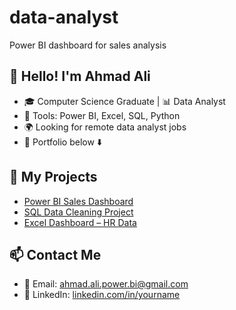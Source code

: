 # data-analyst
Power BI dashboard for sales analysis
## 👋 Hello! I'm Ahmad Ali
- 🎓 Computer Science Graduate | 📊 Data Analyst
- 🔧 Tools: Power BI, Excel, SQL, Python
- 🌍 Looking for remote data analyst jobs
- 📁 Portfolio below ⬇️

## 📂 My Projects
- [Power BI Sales Dashboard](https://github.com/Ahmadali9292/sales-dashboard)
- [SQL Data Cleaning Project](https://github.com/Ahmadali9292/sql-cleaning)
- [Excel Dashboard – HR Data](https://github.com/Ahmadali9292/hr-dashboard)

## 📫 Contact Me
- 📧 Email: ahmad.ali.power.bi@gmail.com
- 💼 LinkedIn: [linkedin.com/in/yourname](ahmad-ali-data-analyst)
